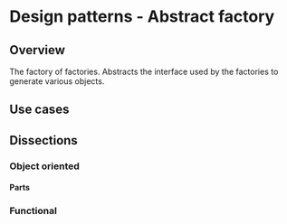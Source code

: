 # Design patterns - Abstract factory

## Overview

The factory of factories. Abstracts the interface used by the factories to generate various objects.

## Use cases

## Dissections

### Object oriented

#### Parts

### Functional
